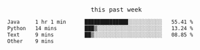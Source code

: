 


<p align="center"><samp>this past week</samp></p>
<!--START_SECTION:waka-->

```txt
Java     1 hr 1 min      ██████████████░░░░░░░░░░░   55.41 %
Python   14 mins         ███▒░░░░░░░░░░░░░░░░░░░░░   13.24 %
Text     9 mins          ██▒░░░░░░░░░░░░░░░░░░░░░░   08.85 %
Other    9 mins
